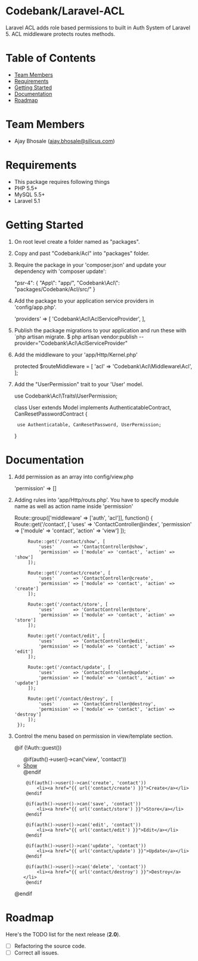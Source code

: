 # Codebank/Laravel-ACL

Laravel ACL adds role based permissions to built in Auth System of Laravel 5. ACL middleware protects routes methods.

# Table of Contents
* [Team Members](#team-members)
* [Requirements](#requirements)
* [Getting Started](#getting-started)
* [Documentation](#documentation)
* [Roadmap](#roadmap)


# <a name="team-members"></a>Team Members

* Ajay Bhosale (ajay.bhosale@silicus.com)

# <a name="requirements"></a>Requirements

* This package requires following things 
* PHP 5.5+
* MySQL 5.5+
* Laravel 5.1

# <a name="getting-started"></a>Getting Started

1. On root level create a folder named as "packages".

2. Copy and past "Codebank/Acl" into "packages" folder.

3. Require the package in your 'composer.json' and update your dependency with 'composer update':

	"psr-4": {
			"App\\": "app/",
			"Codebank\\Acl\\": "packages/Codebank/Acl/src/" 
		}

4. Add the package to your application service providers in 'config/app.php'.

	'providers' => [
		'Codebank\Acl\AclServiceProvider',
	],

5. Publish the package migrations to your application and run these with `php artisan migrate.
	$ php artisan vendor:publish --provider="Codebank\Acl\AclServiceProvider"

6. Add the middleware to your 'app/Http/Kernel.php'

	protected $routeMiddleware = [
		'acl' => 'Codebank\Acl\Middleware\Acl',
	];

7. Add the "UserPermission" trait to your 'User' model.

	use Codebank\Acl\Traits\UserPermission;
	

	class User extends Model implements AuthenticatableContract, CanResetPasswordContract {
	
		use Authenticatable, CanResetPassword, UserPermission;
		
	}

# <a name="documentation"></a>Documentation

1. Add permission as an array into config/view.php

	'permission' => []

2. Adding rules into 'app/Http/routs.php'. You have to specify module name as well as action name inside 'permission'  
	
	Route::group(['middleware' => ['auth', 'acl']], function()
    	{
	        Route::get('/contact', [
	            'uses'       => 'ContactController@index',
	            'permission' => ['module' => 'contact', 'action' => 'view']
	        ]);

	        Route::get('/contact/show', [
	            'uses'       => 'ContactController@show',
	            'permission' => ['module' => 'contact', 'action' => 'show']
	        ]);

	        Route::get('/contact/create', [
	            'uses'       => 'ContactController@create',
	            'permission' => ['module' => 'contact', 'action' => 'create']
	        ]);
	
	        Route::get('/contact/store', [
	            'uses'       => 'ContactController@store',
	            'permission' => ['module' => 'contact', 'action' => 'store']
	        ]);

	        Route::get('/contact/edit', [
	            'uses'       => 'ContactController@edit',
	            'permission' => ['module' => 'contact', 'action' => 'edit']
	        ]);
	
	        Route::get('/contact/update', [
	            'uses'       => 'ContactController@update',
	            'permission' => ['module' => 'contact', 'action' => 'update']
	        ]);
	
	        Route::get('/contact/destroy', [
	            'uses'       => 'ContactController@destroy',
	            'permission' => ['module' => 'contact', 'action' => 'destroy']
	        ]);
    	});

3. Control the menu based on permission in view/template section. 

	@if (!Auth::guest())
	<ul class='dropdown-menu' role='menu'>
		@if(auth()->user()->can('view', 'contact'))
			<li><a href="{{ url('contact/show') }}">Show</a></li>
		@endif
		
		@if(auth()->user()->can('create', 'contact'))
			<li><a href="{{ url('contact/create') }}">Create</a></li>
		@endif
		
		@if(auth()->user()->can('save', 'contact'))
			<li><a href="{{ url('contact/store') }}">Store</a></li>
		@endif
		
		@if(auth()->user()->can('edit', 'contact'))
			<li><a href="{{ url('contact/edit') }}">Edit</a></li>
		@endif
		
		@if(auth()->user()->can('update', 'contact'))
			<li><a href="{{ url('contact/update') }}">Update</a></li>
		@endif
		
		@if(auth()->user()->can('delete', 'contact'))
			<li><a href="{{ url('contact/destroy') }}">Destroy</a></li>
		@endif
	</ul>
	@endif
# <a name="roadmap"></a>Roadmap

Here's the TODO list for the next release (**2.0**).

* [ ] Refactoring the source code.
* [ ] Correct all issues.
